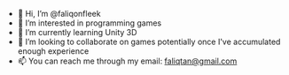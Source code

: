 - 👋 Hi, I’m @faliqonfleek
- 👀 I’m interested in programming games
- 🌱 I’m currently learning Unity 3D
- 💞️ I’m looking to collaborate on games potentially once I've accumulated enough experience
- 📫 You can reach me through my email: faliqtan@gmail.com

<!---
faliqonfleek/faliqonfleek is a ✨ special ✨ repository because its `README.md` (this file) appears on your GitHub profile.
You can click the Preview link to take a look at your changes.
--->
